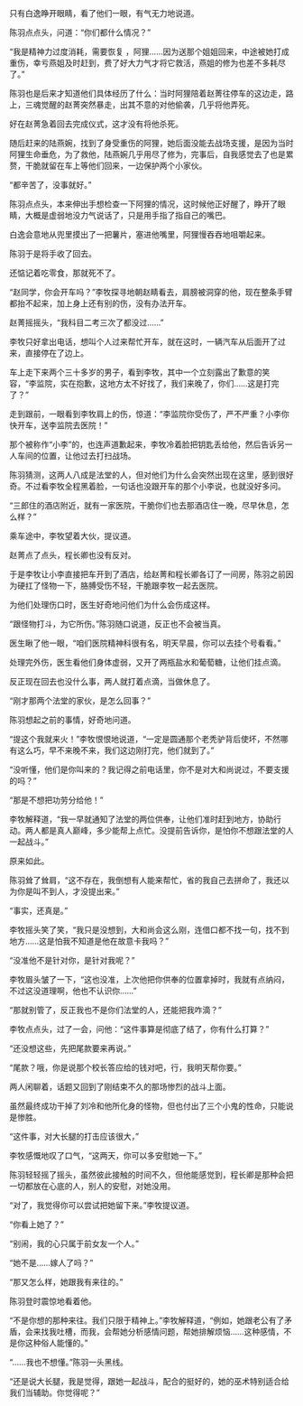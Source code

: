只有白逸睁开眼睛，看了他们一眼，有气无力地说道。

陈羽点点头，问道：“你们都什么情况？”

“我是精神力过度消耗，需要恢复 ，阿狸……因为送那个姐姐回来，中途被她打成重伤，幸亏燕姐及时赶到，费了好大力气才将它救活，燕姐的修为也差不多耗尽了。”

陈羽也是后来才知道他们具体经历了什么：当时阿狸陪着赵菁往停车的这边走，路上，三魂觉醒的赵菁突然暴走，出其不意的对他偷袭，几乎将他弄死。

好在赵菁急着回去完成仪式，这才没有将他杀死。

随后赶来的陆燕婉，找到了身受重伤的阿狸，她后面没能去战场支援，是因为当时阿狸生命垂危，为了救他，陆燕婉几乎用尽了修为，完事后，自我感觉去了也是累赘，干脆就留在车上等他们回来，一边保护两个小家伙。

“都辛苦了，没事就好。”

陈羽点点头，本来伸出手想检查一下阿狸的情况，这时候他正好醒了，睁开了眼睛，大概是虚弱地没力气说话了，只是用手指了指自己的嘴巴。

白逸会意地从兜里摸出了一把薯片，塞进他嘴里，阿狸慢吞吞地咀嚼起来。

陈羽于是将手收了回去。

还惦记着吃零食，那就死不了。

“赵同学，你会开车吗？”李牧探寻地朝赵睛看去，肩膀被洞穿的他，现在整条手臂都抬不起来，加上身上还有别的伤，没有办法开车。

赵菁摇摇头，“我科目二考三次了都没过……”

李牧只好拿出电话，想叫个人过来帮忙开车，就在这时，一辆汽车从后面开了过来，直接停在了边上。

车上走下来两个三十多岁的男子，看到李牧，其中一个立刻露出了歉意的笑容，“李监院，实在抱歉，这地方太不好找了，我们来晚了，你们……这是打完了？”

走到跟前，一眼看到李牧肩上的伤，惊道：“李监院你受伤了，严不严重？小李你快开车，送李监院去医院！”

那个被称作“小李”的，也连声道歉起来，李牧冷着脸把钥匙丢给他，然后告诉另一人车间的位置，让他过去打扫战场。

陈羽猜测，这两人八成是法堂的人，但对他们为什么会突然出现在这里，感到很好奇。不过看李牧全程黑着脸，一句话也没跟开车的那个小李说，也就没好多问。

“三郎住的酒店附近，就有一家医院，干脆你们也去那酒店住一晚，尽早休息，怎么样？”

乘车途中，李牧望着大伙，提议道。

赵菁点了点头，程长卿也没有反对。

于是李牧让小李直接把车开到了酒店，给赵菁和程长卿各订了一间房，陈羽之前因为硬扛了怪物一下，胳膊受伤不轻，干脆跟李牧一起去医院。

为他们处理伤口时，医生好奇地问他们为什么会伤成这样。

“跟怪物打斗，为它所伤。”陈羽随口说道，反正也不会被当真。

医生瞅了他一眼，“咱们医院精神科很有名，明天早晨，你可以去挂个号看看。”

处理完外伤，医生看他们身体虚弱，又开了两瓶盐水和葡萄糖，让他们挂点滴。

反正现在回去也没什么事，两人就打着点滴，当做休息了。

“刚才那两个法堂的家伙，是怎么回事？”

陈羽想起之前的事情，好奇地问道。

“提这个我就来火！”李牧恨恨地说道，“一定是圆通那个老秃驴背后使坏，不然哪有这么巧，早不来晚不来，我们这边刚打完，他们就到了。”

“没听懂，他们是你叫来的？我记得之前电话里，你不是对大和尚说过，不要支援的吗？”

“那是不想把功劳分给他！”

李牧解释道，“我一早就通知了法堂的两位供奉，让他们准时赶到地方，协助行动。两人都是真人巅峰，多少能帮上点忙。没提前告诉你，是怕你不想跟法堂的人一起战斗。”

原来如此。

陈羽耸了耸肩，“这不存在，我倒想有人能来帮忙，省的我自己去拼命了，我还以为你是叫不到人，才没提出来。”

“事实，还真是。”

李牧摇头笑了笑，“我只是没想到，大和尚会这么刚，连借口都不找一句，找不到地方……这是怕我不知道是他在故意卡我吗？”

“没准他不是针对你，是针对我呢？”

李牧眉头皱了一下，“这也没准，上次他把你供奉的位置拿掉时，我就有点纳闷，不过这没道理啊，他也不认识你……”

“那就别管了，反正我也不是你们法堂的人，还能把我咋滴？”

李牧点点头，过了一会，问他：“这件事算是彻底了结了，你有什么打算？”

“还没想这些，先把尾款要来再说。”

“尾款？哦，你是说那个校长答应给的钱对吧，行，我明天帮你要。”

两人闲聊着，话题又回到了刚结束不久的那场惨烈的战斗上面。

虽然最终成功干掉了刘冷和他所化身的怪物，但也付出了三个小鬼的性命，只能说是惨胜。

“这件事，对大长腿的打击应该很大，”

李牧感慨地叹了口气，“这两天，你可以多安慰她一下。”

陈羽轻轻摇了摇头，虽然彼此接触的时间不久，但他能感觉到，程长卿是那种会把一切都放在心底的人，别人的安慰，对她没用。

“对了，我觉得你可以尝试把她留下来。”李牧提议道。

“你看上她了？”

“别闹，我的心只属于前女友一个人。”

“她不是……嫁人了吗？”

“那又怎么样，她跟我有来往的。”

陈羽登时震惊地看着他。

“不是你想的那种来往。我们只限于精神上。”李牧解释道，“例如，她跟老公有了矛盾，会来找我吐槽，而我，会帮她分析感情问题，帮她排解烦恼……这种感情，不是你这种俗人能懂的。”

“……我也不想懂。”陈羽一头黑线。

“还是说大长腿，我是觉得，跟她一起战斗，配合的挺好的，她的巫术特别适合给我们当辅助。你觉得呢？”
